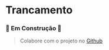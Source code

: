 # Trancamento

### 🚧 Em Construção 🚧
> Colabore com o projeto no [Github](https://github.com/convergencia-xyz/portal)
